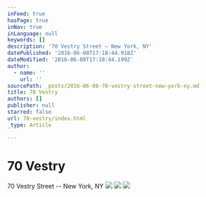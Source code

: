 ```yaml
---
inFeed: true
hasPage: true
inNav: true
inLanguage: null
keywords: []
description: '70 Vestry Street – New York, NY'
datePublished: '2016-06-08T17:18:44.918Z'
dateModified: '2016-06-08T17:18:44.199Z'
author:
  - name: ''
    url: ''
sourcePath: _posts/2016-06-08-70-vestry-street-new-york-ny.md
title: 70 Vestry
authors: []
publisher: null
starred: false
url: 70-vestry/index.html
_type: Article

---
```

# 70 Vestry

70 Vestry Street -- New York, NY
![](https://the-grid-user-content.s3-us-west-2.amazonaws.com/a8dc59e8-480a-406c-851d-37e0fc97927d.jpg)
![](https://the-grid-user-content.s3-us-west-2.amazonaws.com/95161a7c-f38e-4f5a-9687-60a0a728e127.jpg)
![](https://the-grid-user-content.s3-us-west-2.amazonaws.com/d932940e-3a27-4b9f-876a-e50e160bed1c.jpg)